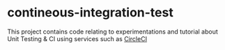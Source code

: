 # contineous-integration-test
This project contains code relating to experimentations and tutorial about Unit Testing & CI using services such as [CircleCI](https://circleci.com/)

